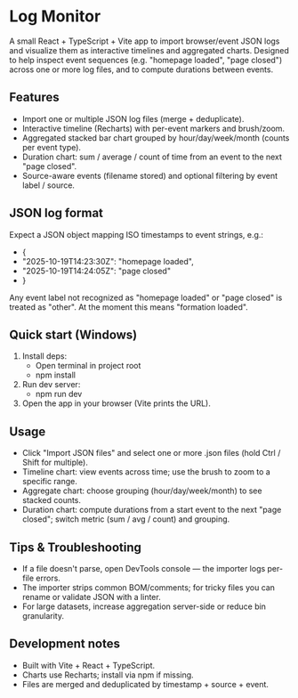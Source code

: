 # Log Monitor

A small React + TypeScript + Vite app to import browser/event JSON logs and visualize them as interactive timelines and aggregated charts. Designed to help inspect event sequences (e.g. "homepage loaded", "page closed") across one or more log files, and to compute durations between events.

## Features
- Import one or multiple JSON log files (merge + deduplicate).
- Interactive timeline (Recharts) with per-event markers and brush/zoom.
- Aggregated stacked bar chart grouped by hour/day/week/month (counts per event type).
- Duration chart: sum / average / count of time from an event to the next "page closed".
- Source-aware events (filename stored) and optional filtering by event label / source.

## JSON log format
Expect a JSON object mapping ISO timestamps to event strings, e.g.:
- {
-   "2025-10-19T14:23:30Z": "homepage loaded",
-   "2025-10-19T14:24:05Z": "page closed"
- }

Any event label not recognized as "homepage loaded" or "page closed" is treated as "other".
At the moment this means "formation loaded".

## Quick start (Windows)
1. Install deps:
   - Open terminal in project root
   - npm install
2. Run dev server:
   - npm run dev
3. Open the app in your browser (Vite prints the URL).

## Usage
- Click "Import JSON files" and select one or more .json files (hold Ctrl / Shift for multiple).
- Timeline chart: view events across time; use the brush to zoom to a specific range.
- Aggregate chart: choose grouping (hour/day/week/month) to see stacked counts.
- Duration chart: compute durations from a start event to the next "page closed"; switch metric (sum / avg / count) and grouping.

## Tips & Troubleshooting
- If a file doesn't parse, open DevTools console — the importer logs per-file errors.
- The importer strips common BOM/comments; for tricky files you can rename or validate JSON with a linter.
- For large datasets, increase aggregation server-side or reduce bin granularity.

## Development notes
- Built with Vite + React + TypeScript.
- Charts use Recharts; install via npm if missing.
- Files are merged and deduplicated by timestamp + source + event.
